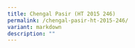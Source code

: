 ```yaml
---
title: Chengal Pasir (HT 2015 246)
permalink: /chengal-pasir-ht-2015-246/
variant: markdown
description: ""
---
```

